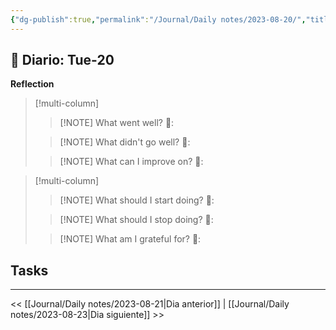 ```yaml
---
{"dg-publish":true,"permalink":"/Journal/Daily notes/2023-08-20/","title":"2023-08-22","tags":["Daily"],"created":"2023-08-22T11:44:51.869-05:00","updated":"2023-08-22T11:47:00.052-05:00"}
---
```



## 📅 Diario: Tue-20


**Reflection**

> [!multi-column]
> 
> > [!NOTE] What went well?
> > 💭: 
> 
> > [!NOTE] What didn't go well?
> > 💭:
> 
> > [!NOTE] What can I improve on?
> > 💭:
> 

> [!multi-column]
> 
> > [!NOTE] What should I start doing?
> > 💭:
> 
> > [!NOTE] What should I stop doing?
> > 💭:
> 
> > [!NOTE] What am I grateful for?
> > 💭:
> 

## Tasks

- - - 

<< [[Journal/Daily notes/2023-08-21\|Dia anterior]] | [[Journal/Daily notes/2023-08-23\|Dia siguiente]] >>
